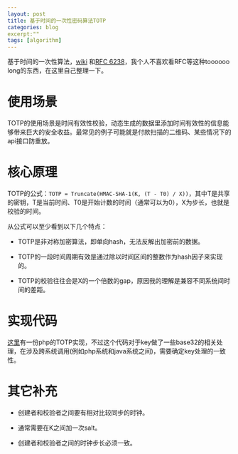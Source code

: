 ```yaml
---
layout: post
title: 基于时间的一次性密码算法TOTP
categories: blog
excerpt:""
tags: [algorithm]
---
```


基于时间的一次性算法，<a href="http://en.wikipedia.org/wiki/Time-based_One-time_Password_Algorithm">wiki</a> 和<a href="http://tools.ietf.org/html/rfc6238">RFC 6238</a>，我个人不喜欢看RFC等这种toooooo long的东西，在这里自己整理一下。

# 使用场景

TOTP的使用场景是时间有效性校验，动态生成的数据里添加时间有效性的信息能够带来巨大的安全收益。最常见的例子可能就是付款扫描的二维码、某些情况下的api接口防重放。

# 核心原理

TOTP的公式：`TOTP = Truncate(HMAC-SHA-1(K, (T - T0) /
X))`，其中T是共享的密钥，T是当前时间、T0是开始计数的时间（通常可以为0），X为步长，也就是校验的时间。

从公式可以至少看到以下几个特点：

* TOTP是非对称加密算法，即单向hash，无法反解出加密前的数据。

* TOTP的一段时间周期有效是通过除以时间区间的整数作为hash因子来实现的。

* TOTP的校验往往会是X的一个倍数的gap，原因我的理解是兼容不同系统间时间的差距。

# 实现代码

<a href="https://www.idontplaydarts.com/static/ga.php_.txt">这里</a>有一份php的TOTP实现，不过这个代码对于key做了一些base32的相关处理，在涉及跨系统调用(例如php系统和java系统之间)，需要确定key处理的一致性。


# 其它补充

* 创建者和校验者之间要有相对比较同步的时钟。

* 通常需要在K之间加一次salt。

* 创建者和校验者之间的时钟步长必须一致。

